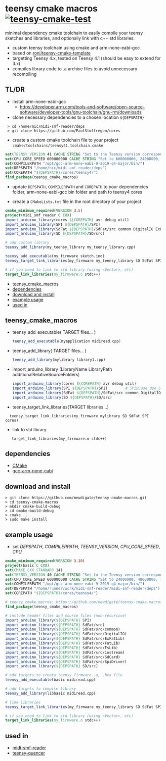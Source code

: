 # teensy cmake macros [![teensy-cmake-test](https://github.com/newdigate/teensy-cmake-macros/actions/workflows/test.yml/badge.svg)](https://github.com/newdigate/teensy-cmake-macros/actions/workflows/test.yml)
 minimal dependency cmake toolchain to easily compile your teensy sketches and libraries, and optionally link with c++ std libraries. 
* custom teensy toolchain using cmake and arm-none-eabi-gcc
* based on [ronj/teensy-cmake-template](https://github.com/ronj/teensy-cmake-template)
* targetting Teensy 4.x, tested on Teensy 4.1 (should be easy to extend for 3.x)
* compiles library code to .a archive files to avoid unnecessary recompiling

## TL/DR
* install arm-none-eabi-gcc 
  * https://developer.arm.com/tools-and-software/open-source-software/developer-tools/gnu-toolchain/gnu-rm/downloads
* clone necessary dependencies to a chosen location `${DEPSPATH}`
```shell
 > cd /home/nic/midi-smf-reader/deps
 > git clone https://github.com/PaulStoffregen/cores
```
* create a custom cmake toolchain file to your project `cmake/toolchains/teensy41.toolchain.cmake`
```cmake 
set(TEENSY_VERSION 41 CACHE STRING "Set to the Teensy version corresponding to your board (40 or 41 allowed)" FORCE)
set(CPU_CORE_SPEED 600000000 CACHE STRING "Set to 600000000, 24000000, 48000000, 72000000 or 96000000 to set CPU core speed" FORCE) # Derived variables
set(COMPILERPATH "/opt/gcc-arm-none-eabi-9-2019-q4-major/bin/") 
set(DEPSPATH "/home/nic/midi-smf-reader/deps")
set(COREPATH "${DEPSPATH}/cores/teensy4/")
find_package(teensy_cmake_macros)
``` 
* update ```DEPSPATH```, ```COMPILERPATH``` and ```COREPATH``` to your dependencies folder, arm-none-eabi-gcc bin folder and path to teensy4 cores

* create a ```CMakeLists.txt``` file in the root directory of your project
```cmake
cmake_minimum_required(VERSION 3.5)
project(midi_smf_reader C CXX)
import_arduino_library(cores ${COREPATH} avr debug util)
import_arduino_library(SPI ${DEPSPATH}/SPI)
import_arduino_library(SdFat ${DEPSPATH}/SdFat/src common DigitalIO ExFatLib FatLib FsLib iostream SdCard SpiDriver)
import_arduino_library(SD ${DEPSPATH}/SD/src)

# add custom library
teensy_add_library(my_teensy_library my_teensy_library.cpp)

teensy_add_executable(my_firmware sketch.ino)
teensy_target_link_libraries(my_firmware my_teensy_library SD SdFat SPI cores) # order is IMPORTANT because we are garbage collecting symbols --gc-collect

# if you need to link to std library (using <Vector>, etc) 
target_link_libraries(my_firmware.o stdc++)

```

* [teensy_cmake_macros](#teensy_cmake_macros)
* [dependencies](#dependencies)
* [download and install](#download-and-install)
* [example usage](#example-usage)
* [used in](#used-in)

## teensy_cmake_macros 
* teensy_add_executable( TARGET files... )
  ```cmake 
  teensy_add_executable(myapplication midiread.cpp)
  ``` 
* teensy_add_library( TARGET files... )
  ```cmake 
  teensy_add_library(mylibrary library1.cpp)
  ``` 
  
* import_arduino_library (LibraryName LibraryPath additionalRelativeSourceFolders)
  ```cmake 
  import_arduino_library(cores ${COREPATH} avr debug util)
  import_arduino_library(SPI ${DEPSPATH}/SPI)        # SPI@Juse_Use_SdFat
  import_arduino_library(SdFat ${DEPSPATH}/SdFat/src common DigitalIO ExFatLib FatLib FsLib iostream SdCard SpiDriver)
  import_arduino_library(SD ${DEPSPATH}/SD/src)  
  ```
* teensy_target_link_libraries(TARGET libraries...) 
```
  teensy_target_link_libraries(my_firmware mylibrary SD SdFat SPI cores)
```

* link to std library
``` 
   target_link_libraries(my_firmware.o stdc++)
```

## dependencies
* [CMake](https://cmake.org)
* [gcc-arm-none-eabi](https://developer.arm.com/tools-and-software/open-source-software/developer-tools/gnu-toolchain/gnu-rm/downloads)
  
## download and install
```shell
> git clone https://github.com/newdigate/teensy-cmake-macros.git
> cd teensy-cmake-macros
> mkdir cmake-build-debug
> cd cmake-build-debug
> cmake ..
> sudo make install        
```

## example usage
* set *DEPSPATH*, *COMPILERPATH*, *TEENSY_VERSION*, *CPU_CORE_SPEED*, *CPU*
``` cmake
cmake_minimum_required(VERSION 3.10)
project(basic C CXX)
set(CMAKE_CXX_STANDARD 14)
set(TEENSY_VERSION 40 CACHE STRING "Set to the Teensy version corresponding to your board (30 or 31 allowed)" FORCE)
set(CPU_CORE_SPEED 600000000 CACHE STRING "Set to 24000000, 48000000, 72000000 or 96000000 to set CPU core speed" FORCE) # Derived variables
set(COMPILERPATH "/opt/gcc-arm-none-eabi-9-2019-q4-major/bin/")
set(DEPSPATH "/home/runner/work/midi-smf-reader/midi-smf-reader/deps")
set(COREPATH "${DEPSPATH}/cores/teensy4/")

# teensy_cmake_macros: https://github.com/newdigate/teensy-cmake-macros
find_package(teensy_cmake_macros)

# include header files and source files (non-recursive)
import_arduino_library(${DEPSPATH} SPI)
import_arduino_library(${DEPSPATH} SdFat/src)
import_arduino_library(${DEPSPATH} SdFat/src/common)
import_arduino_library(${DEPSPATH} SdFat/src/DigitalIO)
import_arduino_library(${DEPSPATH} SdFat/src/ExFatLib)
import_arduino_library(${DEPSPATH} SdFat/src/FatLib)
import_arduino_library(${DEPSPATH} SdFat/src/FsLib)
import_arduino_library(${DEPSPATH} SdFat/src/iostream)
import_arduino_library(${DEPSPATH} SdFat/src/SdCard)
import_arduino_library(${DEPSPATH} SdFat/src/SpiDriver)
import_arduino_library(${DEPSPATH} SD/src)

# add targets to create teensy firmware .o, .hex file
teensy_add_executable(basic midiread.cpp)

# add targets to compile library 
teensy_add_library(libbasic midiread.cpp)

# link libraries 
teensy_target_link_libraries(my_firmware my_teensy_library SD SdFat SPI cores) # order is IMPORTANT because we are garbage collecting symbols --gc-collect

# if you need to link to std library (using <Vector>, etc) 
target_link_libraries(my_firmware.o stdc++)
```

## used in
* [midi-smf-reader](https://github.com/newdigate/midi-smf-reader)
* [teensy-quencer](https://github.com/newdigate/teensy-quencer)
